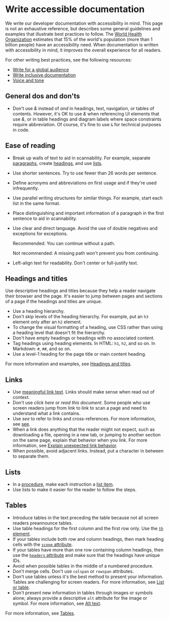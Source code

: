 # Write accessible documentation  

We write our developer documentation with accessibility in mind. This page is not an exhaustive
reference, but describes some general guidelines and examples that illustrate best practices to
follow. The
[World Health Organization](https://www.who.int/en/news-room/fact-sheets/detail/disability-and-health)
estimates that 15% of the world's population (more than 1 billion people) have an accessibility
need. When documentation is written with accessibility in mind, it improves the overall
experience for all readers.

For other writing best practices, see the following resources:

* [Write for a global audience](/style/translation)
* [Write inclusive documentation](/style/inclusive-documentation)
* [Voice and tone](/style/tone)

## General dos and don'ts

* Don't use *&* instead of *and* in headings, text, navigation, or
  tables of contents. However, it's OK to use *&* when referencing UI
  elements that use *&*, or in table headings and diagram labels where space
  constraints require abbreviation. Of course, it's fine to use `&`
  for technical purposes in code.

## Ease of reading

* Break up walls of text to aid in scannability. For example, separate
  [paragraphs](/style/paragraph-structure),
  create
  [headings](/style/headings),
  and use
  [lists](/style/lists).
* Use shorter sentences. Try to use fewer than 26 words per sentence.
* Define acronyms and abbreviations on first usage and if they're used infrequently.
* Use parallel writing structures for similar things. For example, start each list in the same
  format.
* Place distinguishing and important information of a paragraph in the first sentence to aid in
  scannability.
* Use clear and direct language. Avoid the use of double negatives and exceptions for exceptions.

  Recommended: You can continue without a
  path.

  Not recommended: A missing path won't
  prevent you from continuing.
* Left-align text for readability. Don't center or full-justify text.

## Headings and titles

Use descriptive headings and titles because they help a reader navigate their browser and the
page. It's easier to jump between pages and sections of a page if the headings and titles are
unique.

* Use a heading hierarchy.
* Don't skip levels of the heading hierarchy. For example, put an `h3` element
  only after an `h2` element.
* To change the visual formatting of a heading, use CSS rather than using a heading level that
  doesn't fit the hierarchy.
* Don't have empty headings or headings with no associated content.
* Tag headings using heading elements. In HTML: `h1`,
  `h2`, and so on. In Markdown: `#`, `##`, and so on.
* Use a level-1 heading for the page title or main content heading.

For more information and examples, see [Headings and titles](/style/headings).

## Links

* Use [meaningful link text](/style/cross-references#descriptive-link-text).
  Links should make sense when read out of context.
* Don't use *click here* or *read this document*. Some people who use screen readers
  jump from link to link to scan a page and need to understand what a link contains.
* Use *see* to refer to links and cross-references. For more information, see
  [see](/style/word-list#see).
* When a link does anything that the reader might not expect, such as downloading a file,
  opening in a new tab, or jumping to another section on the same page, explain that behavior when
  you link. For more information, see
  [Explain unexpected link behavior](/style/cross-references#explain-behavior).
* When possible, avoid adjacent links. Instead, put a character in between to separate them.

## Lists

* In a
  [procedure](/style/procedures),
  make each instruction a
  [list item](/style/lists).
* Use lists to make it easier for the reader to follow the steps.

## Tables

* Introduce tables in the text preceding the table because not all screen readers preannounce
  tables.
* Use table headings for the first column and the first row only. Use the
  [`th` element](https://www.w3.org/TR/html4/struct/tables.html#edef-TH).
* If your tables include both row and column headings, then mark heading cells with the
  [`scope`
  attribute](https://www.w3.org/WAI/tutorials/tables/two-headers/).
* If your tables have more than one row containing column headings, then use the
  [`headers`
  attribute](https://www.w3.org/WAI/tutorials/tables/multi-level/) and make sure that the headings have unique IDs.
* Avoid when possible tables in the middle of a numbered procedure.
* Don't merge cells. Don't use `colspan` or `rowspan` attributes.
* Don't use tables unless it's the best method to present your information. Tables are
  challenging for screen readers. For more information, see
  [List or table](/style/tables#list-or-table).
* Don't present new information in tables through images or symbols alone; always provide a
  descriptive `alt` attribute for the image or symbol. For more information, see
  [Alt text](/style/images#alt-text).

For more information, see [Tables](/style/tables).
